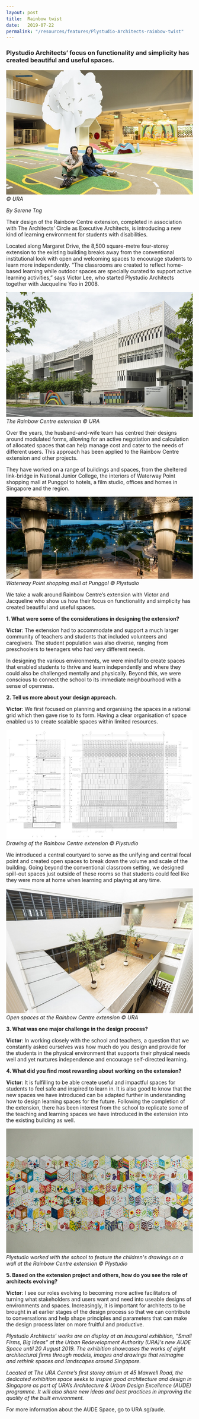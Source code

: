 ```yaml
---
layout: post
title:  Rainbow twist
date:   2019-07-22
permalink: "/resources/features/Plystudio-Architects-rainbow-twist"
---
```

### **Plystudio Architects’ focus on functionality and simplicity has created beautiful and useful spaces.**

![Architects Victor Lee and Jacqueline Yeo at the Rainbow Centre extension](/images/plystudioarchitects.jpg)     
*© URA*

*By Serene Tng*

Their design of the Rainbow Centre extension, completed in association with The Architects’ Circle as Executive Architects, is introducing a new kind of learning environment for students with disabilities. 

Located along Margaret Drive, the 8,500 square-metre four-storey extension to the existing building breaks away from the conventional institutional look with open and welcoming spaces to encourage students to learn more independently. “The classrooms are created to reflect home-based learning while outdoor spaces are specially curated to support active learning activities,” says Victor Lee, who started Plystudio Architects together with Jacqueline Yeo in 2008. 

![The Rainbow Centre extension](/images/plystudiorainbowfront.jpg)     
*The Rainbow Centre extension © URA*

Over the years, the husband-and-wife team has centred their designs around modulated forms, allowing for an active negotiation and calculation of allocated spaces that can help manage cost and cater to the needs of different users. This approach has been applied to the Rainbow Centre extension and other projects. 

They have worked on a range of buildings and spaces, from the sheltered link-bridge in National Junior College, the interiors of Waterway Point shopping mall at Punggol to hotels, a film studio, offices and homes in Singapore and the region. 

![Waterway Point shopping mall at Punggol](/images/plystudiowaterwaypoint.jpg)     
*Waterway Point shopping mall at Punggol © Plystudio*

We take a walk around Rainbow Centre’s extension with Victor and Jacqueline who show us how their focus on functionality and simplicity has created beautiful and useful spaces. 

**1. What were some of the considerations in designing the extension?**

**Victor**: The extension had to accommodate and support a much larger community of teachers and students that included volunteers and caregivers. The student population was also diverse, ranging from preschoolers to teenagers who had very different needs. 

In designing the various environments, we were mindful to create spaces that enabled students to thrive and learn independently and where they could also be challenged mentally and physically. Beyond this, we were conscious to connect the school to its immediate neighbourhood with a sense of openness.

**2. Tell us more about your design approach.**

**Victor**: We first focused on planning and organising the spaces in a rational grid which then gave rise to its form. Having a clear organisation of space enabled us to create scalable spaces within limited resources. 

![The Rainbow Centre extension drawing](/images/plystudiorainbowdrawing.jpg)     
*Drawing of the Rainbow Centre extension © Plystudio*

We introduced a central courtyard to serve as the unifying and central focal point and created open spaces to break down the volume and scale of the building. Going beyond the conventional classroom setting, we designed spill-out spaces just outside of these rooms so that students could feel like they were more at home when learning and playing at any time.  

![The Rainbow Centre extension open spaces](/images/plystudioopenspaces.jpg)     
*Open spaces at the Rainbow Centre extension © URA*

**3.  What was one major challenge in the design process?**

**Victor**: In working closely with the school and teachers, a question that we constantly asked ourselves was how much do you design and provide for the students in the physical environment that supports their physical needs well and yet nurtures independence and encourage self-directed learning.  

**4.  What did you find most rewarding about working on the extension?**

**Victor**: It is fulfilling to be able create useful and impactful spaces for students to feel safe and inspired to learn in. It is also good to know that the new spaces we have introduced can be adapted further in understanding how to design learning spaces for the future. Following the completion of the extension, there has been interest from the school to replicate some of the teaching and learning spaces we have introduced in the extension into the existing building as well. 

![Children's drawings at The Rainbow Centre extension](/images/plystudiochildrendrawings.jpg)     
*Plystudio worked with the school to feature the children's drawings on a wall at the Rainbow Centre extension © Plystudio*

**5. Based on the extension project and others, how do you see the role of architects evolving?**

**Victor**: I see our roles evolving to becoming more active facilitators of turning what stakeholders and users want and need into useable designs of environments and spaces. Increasingly, it is important for architects to be brought in at earlier stages of the design process so that we can contribute to conversations and help shape principles and parameters that can make the design process later on more fruitful and productive. 

*Plystudio Architects’ works are on display at an inaugural exhibition, “Small Firms, Big Ideas” at the Urban Redevelopment Authority (URA)’s new AUDE Space until 20 August 2019. The exhibition showcases the works of eight architectural firms through models, images and drawings that reimagine and rethink spaces and landscapes around Singapore.*

*Located at The URA Centre’s first storey atrium at 45 Maxwell Road, the dedicated exhibition space seeks to inspire good architecture and design in Singapore as part of URA’s Architecture & Urban Design Excellence (AUDE) programme. It will also share new ideas and best practices in improving the quality of the built environment.*

For more information about the AUDE Space, go to URA.sg/aude. 

 
